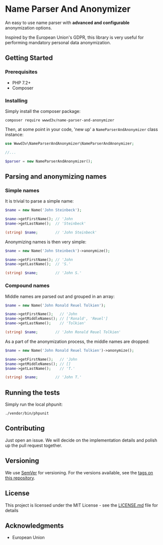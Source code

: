 # Name Parser And Anonymizer

An easy to use name parser with **advanced and configurable** anonymization options. 

Inspired by the European Union's GDPR, this library is very useful for performing mandatory personal data anonymization.

## Getting Started

### Prerequisites

- PHP 7.2+
- Composer

### Installing

Simply install the composer package:

```
composer require wwwd3v/name-parser-and-anonymizer
```

Then, at some point in your code, 'new up' a `NameParserAndAnonymizer` class instance:

```php
use Wwwd3v\NameParserAndAnonymizer\NameParserAndAnonymizer;

//...

$parser = new NameParserAndAnonymizer();
```

## Parsing and anonymizing names

### Simple names

It is trivial to parse a simple name:

```php
$name = new Name('John Steinbeck');

$name->getFirstName(); // 'John
$name->getLastName();  // 'Steinbeck'

(string) $name;        // 'John Steinbeck'
```

Anonymizing names is then very simple:

```php
$name = new Name('John Steinbeck')->anonymize();

$name->getFirstName(); // 'John
$name->getLastName();  // 'S.'

(string) $name;        // 'John S.'
```

### Compound names

Middle names are parsed out and grouped in an array:

```php
$name = new Name('John Ronald Reuel Tolkien');

$name->getFirstName();   // 'John
$name->getMiddleNames(); // ['Ronald', 'Reuel']
$name->getLastName();    // 'Tolkien'

(string) $name;        // 'John Ronald Reuel Tolkien'
```

As a part of the anonymization process, the middle names are dropped:

```php
$name = new Name('John Ronald Reuel Tolkien')->anonymize();

$name->getFirstName();   // 'John
$name->getMiddleNames(); // []
$name->getLastName();    // 'T.'

(string) $name;        // 'John T.'
```

## Running the tests

Simply run the local phpunit:

```
./vendor/bin/phpunit
```

## Contributing

Just open an issue. We will decide on the implementation details and polish up the pull request together.

## Versioning

We use [SemVer](http://semver.org/) for versioning. For the versions available, see the [tags on this repository](https://github.com/wwwd3v/name-parser-and-anonymizer/tags). 

## License

This project is licensed under the MIT License - see the [LICENSE.md](LICENSE.md) file for details

## Acknowledgments

* European Union
